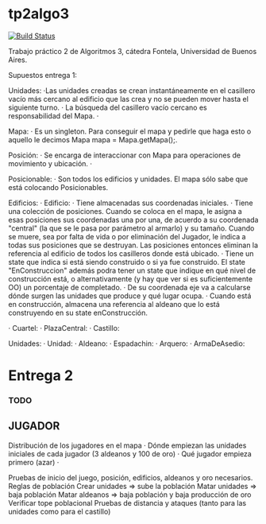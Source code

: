 # tp2algo3

[![Build Status](https://travis-ci.com/JuanGaray93/tp2algo3.svg?branch=master)](https://travis-ci.com/JuanGaray93/tp2algo3)

Trabajo práctico 2 de Algoritmos 3, cátedra Fontela, Universidad de Buenos Aires.

Supuestos entrega 1:

  
Unidades:
  ·Las unidades creadas se crean instantáneamente en el casillero vacío más cercano al edificio que las crea y no se pueden mover hasta el siguiente turno.
  · La búsqueda del casillero vacío cercano es responsabilidad del Mapa.
  · 


Mapa:
  · Es un singleton. Para conseguir el mapa y pedirle que haga esto o aquello le decimos Mapa mapa = Mapa.getMapa();.


Posición:
  · Se encarga de interaccionar con Mapa para operaciones de movimiento y ubicación.
  · 

Posicionable: 
  · Son todos los edificios y unidades. El mapa sólo sabe que está colocando Posicionables.

Edificios:
  · Edificio: 
    · Tiene almacenadas sus coordenadas iniciales.
    · Tiene una colección de posiciones. Cuando se coloca en el mapa, le asigna a esas posiciones sus coordenadas una por una, de acuerdo a su coordenada "central" (la que se le pasa por parámetro al armarlo) y su tamaño. Cuando se muere, sea por falta de vida o por eliminación del Jugador, le indica a todas sus posiciones que se destruyan. Las posiciones entonces eliminan la referencia al edificio de todos los casilleros donde está ubicado.
    · Tiene un state que indica si está siendo construido o si ya fue construido. El state "EnConstruccion" además podra tener un state que indique en qué nivel de construcción está, o alternativamente (y hay que ver si es suficientemente OO) un porcentaje de completado.
    · De su coordenada eje va a calcularse dónde surgen las unidades que produce y qué lugar ocupa.
    · Cuando está en construcción, almacena una referencia al aldeano que lo está construyendo en su state enConstrucción.
    
  · Cuartel:
  · PlazaCentral:
  · Castillo:

  
Unidades: 
  · Unidad:
  · Aldeano: 
  · Espadachin: 
  · Arquero: 
  · ArmaDeAsedio:
	

# Entrega 2

### TODO

## JUGADOR
Distribución de los jugadores en el mapa
	· Dónde empiezan las unidades iniciales de cada jugador (3 aldeanos y 100 de oro)
	· Qué jugador empieza primero (azar)
	·  


Pruebas de inicio del juego, posición, edificios, aldeanos y oro necesarios.
Reglas de población
Crear unidades => sube la población
Matar unidades => baja población
Matar aldeanos => baja población y baja producción de oro
Verificar tope poblacional
Pruebas de distancia y ataques (tanto para las unidades como para el castillo)


















